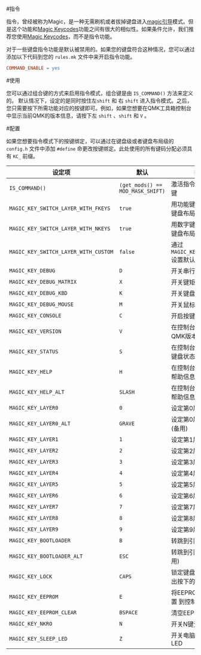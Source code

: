 #指令

指令，曾经被称为Magic，是一种无需刷机或者拔掉键盘进入[magic引导](zh-cn/feature_bootmagic.md)模式。但是这个功能和[Magic Keycodes](zh-cn/keycodes_magic.md)功能之间有很大的相似性。如果条件允许，我们推荐您使用[Magic Keycodes](zh-cn/keycodes_magic.md)，而不是指令功能。

对于一些键盘指令功能是默认被禁用的。如果您的键盘符合这种情况，您可以通过添加以下代码到您的 `rules.mk` 文件中来开启指令功能。

```mk
COMMAND_ENABLE = yes
```

#使用

您可以通过组合键的方式来启用指令模式，组合键是由 `IS_COMMAND()` 方法来定义的。 默认情况下，设定的是同时按住左`shift` 和 右 `shift` 进入指令模式。之后，您只需要按下所需功能对应的按键即可。例如，如果您想要在QMK工具箱控制台中显示当前QMK的版本信息，请按下左 `shift` 、`shift` 和 `V` 。

#配置

如果您想要指令模式下的按键绑定，可以通过在键盘级或者键盘布局级的 `config.h` 文件中添加 `#define` 命更改按键绑定。此处使用的所有键码分配必须具有 `KC_` 前缀。

|设定项                               |默认                             |描述                                             |
|------------------------------------|--------------------------------|------------------------------------------------|
|`IS_COMMAND()`                      |`(get_mods() == MOD_MASK_SHIFT)`|激活指令模式的组合键                                |
|`MAGIC_KEY_SWITCH_LAYER_WITH_FKEYS` |`true`                          |用功能键行设置默认键盘布局层                         |
|`MAGIC_KEY_SWITCH_LAYER_WITH_NKEYS` |`true`                          |用数字键行设置默认键盘布局层                         |
|`MAGIC_KEY_SWITCH_LAYER_WITH_CUSTOM`|`false`                         |通过 `MAGIC_KEY_LAYER0..9` 设置默认键盘布局层       |
|`MAGIC_KEY_DEBUG`                   |`D`                             |开关串行调试                                      |
|`MAGIC_KEY_DEBUG_MATRIX`            |`X`                             |开关键矩阵调试                                    |
|`MAGIC_KEY_DEBUG_KBD`               |`K`                             |开关键盘调试                                      |
|`MAGIC_KEY_DEBUG_MOUSE`             |`M`                             |开关鼠标调试                                      |
|`MAGIC_KEY_CONSOLE`                 |`C`                             |开启按键控制台                                     |
|`MAGIC_KEY_VERSION`                 |`V`                             |在控制台上显示当前QMK版本信息                        |
|`MAGIC_KEY_STATUS`                  |`S`                             |在控制台上显示当前键盘状态                           |
|`MAGIC_KEY_HELP`                    |`H`                             |在控制台上显示指令帮助信息                           |
|`MAGIC_KEY_HELP_ALT`                |`SLASH`                         |在控制台上显示指令帮助信息 (备用)                     |
|`MAGIC_KEY_LAYER0`                  |`0`                             |设定第0层为默认层                                  |
|`MAGIC_KEY_LAYER0_ALT`              |`GRAVE`                         |设定第0层为默认层 (备用)                            |
|`MAGIC_KEY_LAYER1`                  |`1`                             |设定第1层为默认层                                  |
|`MAGIC_KEY_LAYER2`                  |`2`                             |设定第2层为默认层                                  |
|`MAGIC_KEY_LAYER3`                  |`3`                             |设定第3层为默认层                                  |
|`MAGIC_KEY_LAYER4`                  |`4`                             |设定第4层为默认层                                  |
|`MAGIC_KEY_LAYER5`                  |`5`                             |设定第5层为默认层                                  |
|`MAGIC_KEY_LAYER6`                  |`6`                             |设定第6层为默认层                                  |
|`MAGIC_KEY_LAYER7`                  |`7`                             |设定第7层为默认层                                  |
|`MAGIC_KEY_LAYER8`                  |`8`                             |设定第8层为默认层                                  |
|`MAGIC_KEY_LAYER9`                  |`9`                             |设定第9层为默认层                                  |
|`MAGIC_KEY_BOOTLOADER`              |`B`                             |转跳到引导模式                                     |
|`MAGIC_KEY_BOOTLOADER_ALT`          |`ESC`                           |转跳到引导模式 (备用)                              |
|`MAGIC_KEY_LOCK`                    |`CAPS`                          |锁定键盘，因此不输出按下的任何东西                    |
|`MAGIC_KEY_EEPROM`                  |`E`                             |将EEPROM存储的设置 到控制台                         |
|`MAGIC_KEY_EEPROM_CLEAR`            |`BSPACE`                        |清空EEPROM                                       |
|`MAGIC_KEY_NKRO`                    |`N`                             |开关N键无冲 (NKRO)                                |
|`MAGIC_KEY_SLEEP_LED`               |`Z`                             |开关电脑睡眠的时的LED                              |